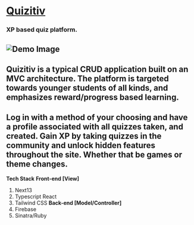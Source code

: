 # [Quizitiv](https://quizitiv.netlify.app)
### XP based quiz platform.
![Demo Image](https://i.ibb.co/RTSLr40/Screen-Shot-2023-05-08-at-9-13-08-PM.png)
---
Quizitiv is a typical CRUD application built on an MVC architecture. 
The platform is targeted towards younger students of all kinds, and emphasizes reward/progress based learning.
-- 
Log in with a method of your choosing and have a profile associated with all quizzes taken, and created. 
**Gain XP** by taking quizzes in the community and unlock **hidden features** throughout the site. Whether that be games or theme changes. 
--
**Tech Stack**
**Front-end [View]**
 1. Next13
 2. Typescript React
 3. Tailwind CSS
**Back-end [Model/Controller]**
 1. Firebase
 2. Sinatra/Ruby
 
